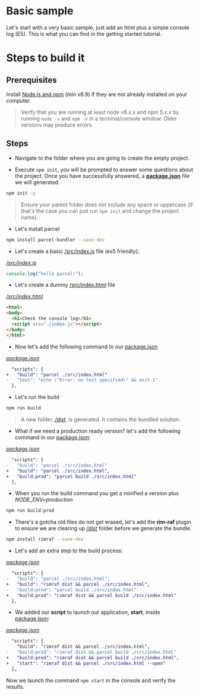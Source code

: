 # Basic sample

Let's start with a very basic sample, just add an html plus a simple console log (E5). This is what you can find in the getting started tutorial.

# Steps to build it

## Prerequisites

Install [Node.js and npm](https://nodejs.org/en/) (min v8.9) if they are not already installed on your computer.

> Verify that you are running at least node v8.x.x and npm 5.x.x by running `node -v` and `npm -v` in a terminal/console window. Older versions may produce errors.

## Steps

- Navigate to the folder where you are going to create the empty project.

- Execute `npm init`, you will be prompted to answer some questions about the project. Once you have successfully answered, a **[package.json](./package.json)** file we will generated.

```bash
npm init -y
```

> Ensure your parent folder does not include any space or uppercase (if that's the case you can just run `npm init` and change the project name).

- Let's install parcel 

```bash
npm install parcel-bundler --save-dev
```

- Let's create a basic [/src/index.js](./src/index.js) file (es5 friendly):

_[/src/index.js](./src/index.js)_
```javascript
console.log("hello parcel!");
```

- Let's create a dummy [/src/index.html](./src/index.html) file

_[/src/index.html](./src/index.html)_
```html
<html>
<body>
  <h1>Check the console log</h1>
  <script src="./index.js"></script>
</body>
</html>
```

- Now let's add the following command to our [package.json](./package.json)

_[package.json](./package.json)_
```diff
  "scripts": {
+   "build": "parcel ./src/index.html"
-   "test": "echo \"Error: no test specified\" && exit 1"
  },
```

- Let's run the build

```bash
npm run build
```

> A new folder, _[/dist](./dist)_, is generated. It contains the bundled solution.

- What if we need a production ready version? let's add the following command in our [package.json](./package.json):

_[package.json](./package.json)_
```diff
  "scripts": {
-   "build": "parcel ./src/index.html"
+   "build": "parcel ./src/index.html",
+   "build:prod": "parcel build ./src/index.html"
  },
```

- When you run the build command you get a minified a version plus _NODE_ENV=production_

```bash
npm run build:prod
```

- There's a gotcha old files do not get erased, let's add the **rim-raf** plugin to ensure we are 
clearing up _[/dist](./dist)_ folder before we generate the bundle.

```bash
npm install rimraf --save-dev
```

- Let's add an extra step to the build process:

_[package.json](./package.json)_
```diff
  "scripts": {
-   "build": "parcel ./src/index.html",
+   "build": "rimraf dist && parcel ./src/index.html",
-   "build:prod": "parcel build ./src/index.html"
+   "build:prod": "rimraf dist && parcel build ./src/index.html"
  },
```

- We added our **script** to launch our application, **start**, inside [package.json](./package.json):

_[package.json](./package.json)_
```diff
  "scripts": {
    "build": "rimraf dist && parcel ./src/index.html",
-   "build:prod": "rimraf dist && parcel build ./src/index.html"
+   "build:prod": "rimraf dist && parcel build ./src/index.html",
+   "start": "rimraf dist && parcel ./src/index.html --open"
  },
```

Now we launch the command `npm start` in the console and verify the results.
